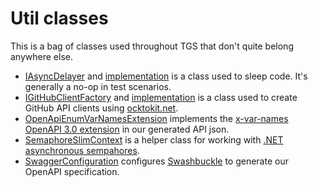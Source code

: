 # Util classes

This is a bag of classes used throughout TGS that don't quite belong anywhere else.

- [IAsyncDelayer](./IAsyncDelayer.cs) and [implementation](./AsyncDelayer.cs) is a class used to sleep code. It's generally a no-op in test scenarios.
- [IGitHubClientFactory](./IGitHubClientFactory.cs) and [implementation](./GitHubClientFactory.cs) is a class used to create GitHub API clients using [ocktokit.net](https://github.com/octokit/octokit.net).
- [OpenApiEnumVarNamesExtension](./OpenApiEnumVarNamesExtension) implements the [x-var-names OpenAPI 3.0 extension](https://github.com/OpenAPITools/openapi-generator/blob/master/docs/templating.md#enum) in our generated API json.
- [SemaphoreSlimContext](./SemaphoreSlimContext.cs) is a helper class for working with [.NET asynchronous sempahores](https://docs.microsoft.com/en-us/dotnet/api/system.threading.semaphoreslim?view=netcore-10.0).
- [SwaggerConfiguration](./SwaggerConfiguration.cs) configures [Swashbuckle](https://github.com/domaindrivendev/Swashbuckle.AspNetCore) to generate our OpenAPI specification.
